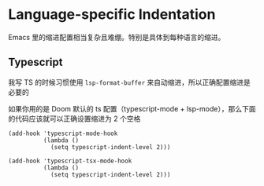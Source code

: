 # Language-specific Indentation

Emacs 里的缩进配置相当复杂且难绷。特别是具体到每种语言的缩进。

## Typescript

我写 TS 的时候习惯使用 `lsp-format-buffer` 来自动缩进，所以正确配置缩进是必要的

如果你用的是 Doom 默认的 ts 配置（typescript-mode + lsp-mode），那么下面的代码应该就可以正确设置缩进为 2 个空格

```
(add-hook 'typescript-mode-hook
          (lambda ()
            (setq typescript-indent-level 2)))

(add-hook 'typescript-tsx-mode-hook
          (lambda ()
            (setq typescript-indent-level 2)))
```
